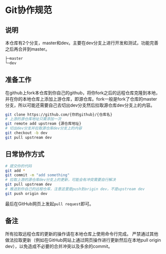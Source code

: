 # Git协作规范

## 说明
本仓库有2个分支，master和dev。主要在dev分支上进行开发和测试，功能完善之后再合并到master。
```txt
├─master
└─dev
```

## 准备工作
在github上fork本仓库到你自己的github，将你fork之后的远程仓库克隆到本地，并在你的本地仓库上添加上游仓库，即源仓库。fork一般是fork了仓库的master分支，所以可能还需要自己去切出dev分支然后拉取源仓库dev分支上的内容。
```bash
git clone https://github.com/{你的github}/{仓库名}
# 上游的源仓库地址只需添加一次
git remote add upstream {源仓库地址}
# 切出dev分支并拉取源仓库dev分支上的内容
git checkout -b dev
git pull upstream dev
```

## 日常协作方式
```bash
# 提交你的代码
git add *
git commit -m "add something"
# 拉取上游的源仓库dev分支上的更新，可能会有冲突需要自行解决
git pull upstream dev
# 推送到你自己的远程仓库，注意这里是push到origin dev，不是upstream dev
git push origin dev
```
最后在GitHub网页上发起`pull request`即可。

## 备注
所有拉取远程仓库的更新的操作请在本地仓库上使用命令行完成。
严禁通过其他做法拉取更新（例如在GitHub网站上通过网页操作进行更新然后在本地pull origin dev），以免造成不必要的合并冲突以及多余的commit。


